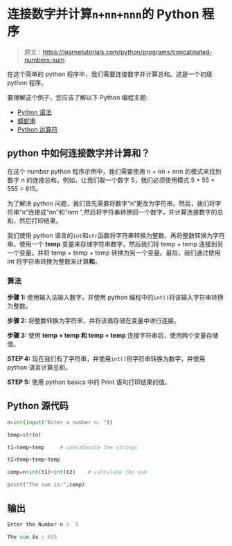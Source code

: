 # 连接数字并计算`n+nn+nnn`的 Python 程序

> 原文：<https://learnetutorials.com/python/programs/concatinated-numbers-sum>

在这个简单的 python 程序中，我们需要连接数字并计算总和。这是一个初级 python 程序。

要理解这个例子，您应该了解以下 Python 编程主题:

*   [Python 语法](../../python/syntax-comments "Python Syntax")
*   [蟒蛇串](../../python/python-string "Strings in Python")
*   [Python 运算符](../../python/python-operators "Python operators")

## python 中如何连接数字并计算和？

在这个 number python 程序示例中，我们需要使用 n + nn + nnn 的模式来找到数字 n 的连接总和。例如，让我们取一个数字 5，我们必须使用模式 5 + 55 + 555 = 615。

为了解决 python 问题，我们首先需要将数字“n”更改为字符串。然后，我们将字符串“n”连接成“nn”和“nnn ”,然后将字符串转换回一个数字，并计算连接数字的总和，然后打印结果。

我们使用 python 语言的`int`和`str`函数将字符串转换为整数，再将整数转换为字符串。使用一个 **temp** 变量来存储字符串数字，然后我们将 temp + temp 连接到另一个变量。并将 temp + temp + temp 转换为另一个变量。最后，我们通过使用 int 将字符串转换为整数来计算**和**。

### 算法

**步骤 1:** 使用输入法输入数字，并使用 python 编程中的`int()`将该输入字符串转换为整数。

**步骤 2:** 将整数转换为字符串，并将该值存储在变量中进行连接。

**步骤 3:** 使用 **temp + temp 和 temp + temp** 连接字符串后，使用两个变量存储值。

**STEP 4:** 现在我们有了字符串，并使用`int()`将字符串转换为数字，并使用 python 语言计算总和。

**STEP 5:** 使用 python basics 中的 Print 语句打印结果的值。

## Python 源代码

```py
n=int(input("Enter a number n: "))

temp=str(n)

t1=temp+temp     # concatenate the strings

t2=temp+temp+temp

comp=n+int(t1)+int(t2)    # calculate the sum 

print("The sum is:",comp)

```

## 输出

```py
Enter the Number n :  5

The sum is : 615
```